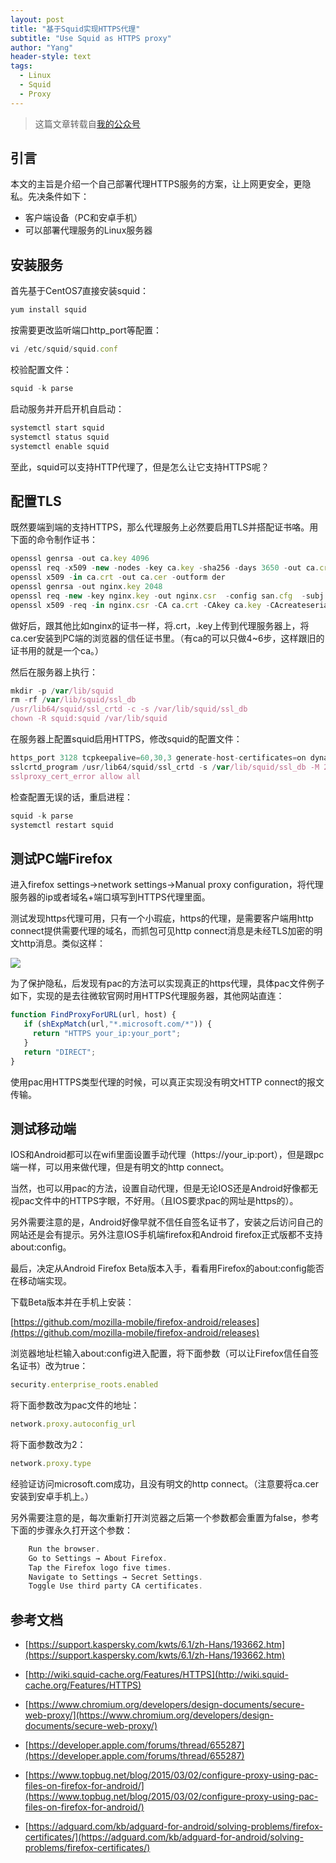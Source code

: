 ```yaml
---
layout: post
title: "基于Squid实现HTTPS代理"
subtitle: "Use Squid as HTTPS proxy"
author: "Yang"
header-style: text
tags:
  - Linux
  - Squid
  - Proxy
---
```


> 这篇文章转载自[我的公众号](https://mp.weixin.qq.com/s/Q9sCmEZAWp6eAJtF9QAu8Q)

引言
--

本文的主旨是介绍一个自己部署代理HTTPS服务的方案，让上网更安全，更隐私。先决条件如下：

* 客户端设备（PC和安卓手机）
* 可以部署代理服务的Linux服务器

安装服务
--

首先基于CentOS7直接安装squid：

```ts
yum install squid
```

按需要更改监听端口http_port等配置：

```ts
vi /etc/squid/squid.conf
```

校验配置文件：

```ts
squid -k parse
```

启动服务并开启开机自启动：

```ts
systemctl start squid
systemctl status squid
systemctl enable squid
```

至此，squid可以支持HTTP代理了，但是怎么让它支持HTTPS呢？

配置TLS
--

既然要端到端的支持HTTPS，那么代理服务上必然要启用TLS并搭配证书咯。用下面的命令制作证书：

```ts
openssl genrsa -out ca.key 4096
openssl req -x509 -new -nodes -key ca.key -sha256 -days 3650 -out ca.crt -subj "/C=CN/ST=Liaoning/L=Dalian/O=TestCorp/OU=TestCorpWeb/CN=TestRootCA"
openssl x509 -in ca.crt -out ca.cer -outform der
openssl genrsa -out nginx.key 2048
openssl req -new -key nginx.key -out nginx.csr  -config san.cfg  -subj  "/C=CN/ST=Liaoning/L=Dalian/O=TestCorp/OU=TestCorpWeb/CN=yourdomain.com"
openssl x509 -req -in nginx.csr -CA ca.crt -CAkey ca.key -CAcreateserial -out nginx.crt -extensions req_ext -extfile san.cfg -days 825 -sha256
```

做好后，跟其他比如nginx的证书一样，将.crt，.key上传到代理服务器上，将ca.cer安装到PC端的浏览器的信任证书里。（有ca的可以只做4~6步，这样跟旧的证书用的就是一个ca。）

然后在服务器上执行：

```ts
mkdir -p /var/lib/squid
rm -rf /var/lib/squid/ssl_db
/usr/lib64/squid/ssl_crtd -c -s /var/lib/squid/ssl_db
chown -R squid:squid /var/lib/squid
```

在服务器上配置squid启用HTTPS，修改squid的配置文件：

```ts
https_port 3128 tcpkeepalive=60,30,3 generate-host-certificates=on dynamic_cert_mem_cache_size=20MB cert=/etc/squid/squid.crt key=/etc/squid/squid.key
sslcrtd_program /usr/lib64/squid/ssl_crtd -s /var/lib/squid/ssl_db -M 20MB
sslproxy_cert_error allow all
```

检查配置无误的话，重启进程：

```ts
squid -k parse 
systemctl restart squid
```

测试PC端Firefox
--

进入firefox settings->network settings->Manual proxy configuration，将代理服务器的ip或者域名+端口填写到HTTPS代理里面。

测试发现https代理可用，只有一个小瑕疵，https的代理，是需要客户端用http connect提供需要代理的域名，而抓包可见http connect消息是未经TLS加密的明文http消息。类似这样：

![](https://yangyanghoho.github.io/img/in-post/post-squid/11.jpg)

为了保护隐私，后发现有pac的方法可以实现真正的https代理，具体pac文件例子如下，实现的是去往微软官网时用HTTPS代理服务器，其他网站直连：

```ts
function FindProxyForURL(url, host) {
   if (shExpMatch(url,"*.microsoft.com/*")) {
     return "HTTPS your_ip:your_port";
   }
   return "DIRECT";
}
```

使用pac用HTTPS类型代理的时候，可以真正实现没有明文HTTP connect的报文传输。


测试移动端
--

IOS和Android都可以在wifi里面设置手动代理（https://your_ip:port），但是跟pc端一样，可以用来做代理，但是有明文的http connect。

当然，也可以用pac的方法，设置自动代理，但是无论IOS还是Android好像都无视pac文件中的HTTPS字眼，不好用。（且IOS要求pac的网址是https的）。

另外需要注意的是，Android好像早就不信任自签名证书了，安装之后访问自己的网站还是会有提示。另外注意IOS手机端firefox和Android firefox正式版都不支持about:config。

最后，决定从Android Firefox Beta版本入手，看看用Firefox的about:config能否在移动端实现。

下载Beta版本并在手机上安装：

[https://github.com/mozilla-mobile/firefox-android/releases](https://github.com/mozilla-mobile/firefox-android/releases)

浏览器地址栏输入about:config进入配置，将下面参数（可以让Firefox信任自签名证书）改为true：

```ts
security.enterprise_roots.enabled
```

将下面参数改为pac文件的地址：

```ts
network.proxy.autoconfig_url
```

将下面参数改为2：

```ts
network.proxy.type
```

经验证访问microsoft.com成功，且没有明文的http connect。（注意要将ca.cer安装到安卓手机上。）

另外需要注意的是，每次重新打开浏览器之后第一个参数都会重置为false，参考下面的步骤永久打开这个参数：

```ts
    Run the browser.
    Go to Settings → About Firefox.
    Tap the Firefox logo five times.
    Navigate to Settings → Secret Settings.
    Toggle Use third party CA certificates.
```

参考文档
--

* [https://support.kaspersky.com/kwts/6.1/zh-Hans/193662.htm](https://support.kaspersky.com/kwts/6.1/zh-Hans/193662.htm)

* [http://wiki.squid-cache.org/Features/HTTPS](http://wiki.squid-cache.org/Features/HTTPS)

* [https://www.chromium.org/developers/design-documents/secure-web-proxy/](https://www.chromium.org/developers/design-documents/secure-web-proxy/)

* [https://developer.apple.com/forums/thread/655287](https://developer.apple.com/forums/thread/655287)

* [https://www.topbug.net/blog/2015/03/02/configure-proxy-using-pac-files-on-firefox-for-android/](https://www.topbug.net/blog/2015/03/02/configure-proxy-using-pac-files-on-firefox-for-android/)

* [https://adguard.com/kb/adguard-for-android/solving-problems/firefox-certificates/](https://adguard.com/kb/adguard-for-android/solving-problems/firefox-certificates/)
